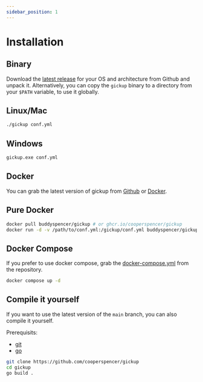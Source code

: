 ```yaml
---
sidebar_position: 1
---
```


# Installation

## Binary

Download the [latest release](https://github.com/cooperspencer/gickup/releases/latest) for your OS and architecture from Github and unpack it.
Alternatively, you can copy the `gickup` binary to a directory from your `$PATH` variable, to use it globally.

## Linux/Mac

```bash
./gickup conf.yml
```

## Windows

```cmd
gickup.exe conf.yml
```

## Docker

You can grab the latest version of gickup from [Github](https://github.com/cooperspencer/gickup/pkgs/container/gickup) or [Docker](https://hub.docker.com/r/buddyspencer/gickup).

## Pure Docker

```bash
docker pull buddyspencer/gickup # or ghcr.io/cooperspencer/gickup
docker run -d -v /path/to/conf.yml:/gickup/conf.yml buddyspencer/gickup # or ghcr.io/cooperspencer/gickup
```

## Docker Compose

If you prefer to use docker compose, grab the [docker-compose.yml](https://github.com/cooperspencer/gickup/blob/main/docker-compose.yml) from the repository.

```bash
docker compose up -d
```

## Compile it yourself

If you want to use the latest version of the `main` branch, you can also compile it yourself.

Prerequisits:
- [git](https://git-scm.com/)
- [go](https://go.dev/)

```bash
git clone https://github.com/cooperspencer/gickup
cd gickup
go build .
```
